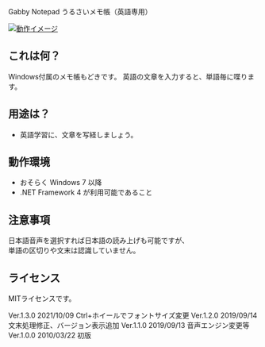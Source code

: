 Gabby Notepad
うるさいメモ帳（英語専用）

[![動作イメージ](https://img.youtube.com/vi/NgvkDwGGT48/0.jpg)](https://www.youtube.com/watch?v=NgvkDwGGT48)


## これは何？
Windows付属のメモ帳もどきです。
英語の文章を入力すると、単語毎に喋ります。

## 用途は？
- 英語学習に、文章を写経しましょう。


## 動作環境
- おそらく Windows 7 以降  
- .NET Framework 4 が利用可能であること

## 注意事項
日本語音声を選択すれば日本語の読み上げも可能ですが、  
単語の区切りや文末は認識していません。

## ライセンス
MITライセンスです。


Ver.1.3.0 2021/10/09 Ctrl+ホイールでフォントサイズ変更
Ver.1.2.0 2019/09/14 文末処理修正、バージョン表示追加
Ver.1.1.0 2019/09/13 音声エンジン変更等
Ver.1.0.0 2010/03/22 初版
